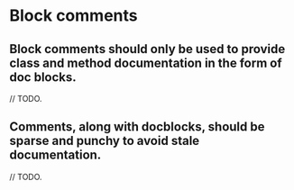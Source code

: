 # Block comments

## Block comments should only be used to provide class and method documentation in the form of doc blocks.

// TODO.

## Comments, along with docblocks, should be sparse and punchy to avoid stale documentation.

// TODO.